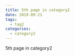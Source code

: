 ```yaml
---
title: 5th page in category2
date: 2019-09-21
tags:
  - tag2
categories:
  - category2
---
```


5th page in category2
